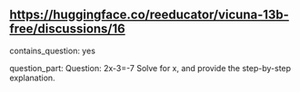 ## https://huggingface.co/reeducator/vicuna-13b-free/discussions/16

contains_question: yes

question_part: Question:
2x-3=-7
Solve for x, and provide the step-by-step explanation.